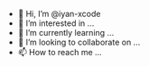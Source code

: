 - 👋 Hi, I’m @iyan-xcode
- 👀 I’m interested in ...
- 🌱 I’m currently learning ...
- 💞️ I’m looking to collaborate on ...
- 📫 How to reach me ...

<!---
iyan-xcode/iyan-xcode is a ✨ special ✨ repository because its `README.md` (this file) appears on your GitHub profile.
You can click the Preview link to take a look at your changes.
--->
